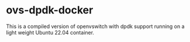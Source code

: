 # ovs-dpdk-docker
This is a compiled version of openvswitch with dpdk support running on a light weight Ubuntu 22.04 container.
